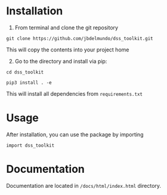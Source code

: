 # Installation

1. From terminal and clone the git repository
```
git clone https://github.com/jbdelmundo/dss_toolkit.git
```

This will copy the contents into your project home

2. Go to the directory and install via pip:
```
cd dss_toolkit
```
```
pip3 install . -e
```
This will install all dependencies from `requirements.txt`

# Usage

After installation, you can use the package by importing 
```
import dss_toolkit
```

# Documentation

Documentation are located in `/docs/html/index.html` directory.
